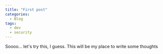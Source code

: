```yaml
---
title: "First post"
categories:
  - Blog
tags:
  - dev
  - security
---
```


Soooo... let's try this, I guess.
This will be my place to write some thoughts
